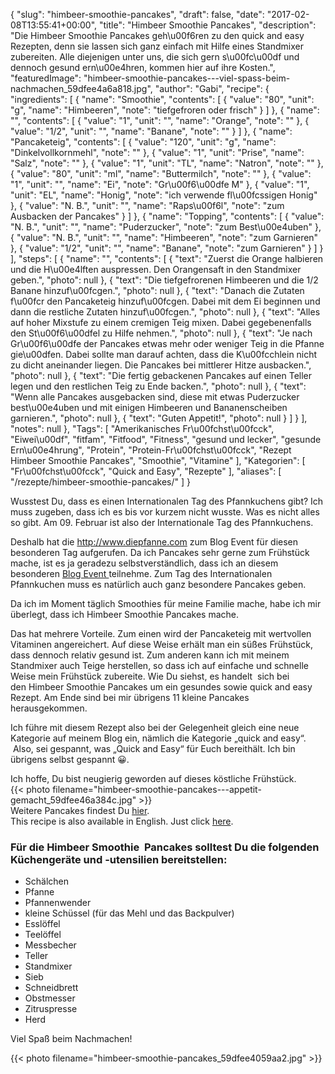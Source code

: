 {
    "slug": "himbeer-smoothie-pancakes",
    "draft": false,
    "date": "2017-02-08T13:55:41+00:00",
    "title": "Himbeer Smoothie Pancakes",
    "description": "Die Himbeer Smoothie Pancakes geh\u00f6ren zu den quick and easy Rezepten, denn sie lassen sich ganz einfach mit Hilfe eines Standmixer zubereiten. Alle diejenigen unter uns, die sich gern s\u00fc\u00df und dennoch gesund ern\u00e4hren, kommen hier auf ihre Kosten.",
    "featuredImage": "himbeer-smoothie-pancakes---viel-spass-beim-nachmachen_59dfee4a6a818.jpg",
    "author": "Gabi",
    "recipe": {
        "ingredients": [
            {
                "name": "Smoothie",
                "contents": [
                    {
                        "value": "80",
                        "unit": "g",
                        "name": "Himbeeren",
                        "note": "tiefgefroren oder frisch"
                    }
                ]
            },
            {
                "name": "",
                "contents": [
                    {
                        "value": "1",
                        "unit": "",
                        "name": "Orange",
                        "note": ""
                    },
                    {
                        "value": "1\/2",
                        "unit": "",
                        "name": "Banane",
                        "note": ""
                    }
                ]
            },
            {
                "name": "Pancaketeig",
                "contents": [
                    {
                        "value": "120",
                        "unit": "g",
                        "name": "Dinkelvollkornmehl",
                        "note": ""
                    },
                    {
                        "value": "1",
                        "unit": "Prise",
                        "name": "Salz",
                        "note": ""
                    },
                    {
                        "value": "1",
                        "unit": "TL",
                        "name": "Natron",
                        "note": ""
                    },
                    {
                        "value": "80",
                        "unit": "ml",
                        "name": "Buttermilch",
                        "note": ""
                    },
                    {
                        "value": "1",
                        "unit": "",
                        "name": "Ei",
                        "note": "Gr\u00f6\u00dfe M"
                    },
                    {
                        "value": "1",
                        "unit": "EL",
                        "name": "Honig",
                        "note": "ich verwende fl\u00fcssigen Honig"
                    },
                    {
                        "value": "N. B.",
                        "unit": "",
                        "name": "Raps\u00f6l",
                        "note": "zum Ausbacken der Pancakes"
                    }
                ]
            },
            {
                "name": "Topping",
                "contents": [
                    {
                        "value": "N. B.",
                        "unit": "",
                        "name": "Puderzucker",
                        "note": "zum Best\u00e4uben"
                    },
                    {
                        "value": "N. B.",
                        "unit": "",
                        "name": "Himbeeren",
                        "note": "zum Garnieren"
                    },
                    {
                        "value": "1\/2",
                        "unit": "",
                        "name": "Banane",
                        "note": "zum Garnieren"
                    }
                ]
            }
        ],
        "steps": [
            {
                "name": "",
                "contents": [
                    {
                        "text": "Zuerst die Orange halbieren und die H\u00e4lften auspressen. Den Orangensaft in den Standmixer geben.",
                        "photo": null
                    },
                    {
                        "text": "Die tiefgefrorenen Himbeeren und die 1\/2 Banane hinzuf\u00fcgen.",
                        "photo": null
                    },
                    {
                        "text": "Danach die Zutaten f\u00fcr den Pancaketeig hinzuf\u00fcgen. Dabei mit dem Ei beginnen und dann die restliche Zutaten hinzuf\u00fcgen.",
                        "photo": null
                    },
                    {
                        "text": "Alles auf hoher Mixstufe zu einem cremigen Teig mixen. Dabei gegebenenfalls den St\u00f6\u00dfel zu Hilfe nehmen.",
                        "photo": null
                    },
                    {
                        "text": "Je nach Gr\u00f6\u00dfe der Pancakes etwas mehr oder weniger Teig in die Pfanne gie\u00dfen. Dabei sollte man darauf achten, dass die K\u00fcchlein nicht zu dicht aneinander liegen. Die Pancakes bei mittlerer Hitze ausbacken.",
                        "photo": null
                    },
                    {
                        "text": "Die fertig gebackenen Pancakes auf einen Teller legen und den restlichen Teig zu Ende backen.",
                        "photo": null
                    },
                    {
                        "text": "Wenn alle Pancakes ausgebacken sind, diese mit etwas Puderzucker best\u00e4uben und mit einigen Himbeeren und Bananenscheiben garnieren.",
                        "photo": null
                    },
                    {
                        "text": "Guten Appetit!",
                        "photo": null
                    }
                ]
            }
        ],
        "notes": null
    },
    "Tags": [
        "Amerikanisches Fr\u00fchst\u00fcck",
        "Eiwei\u00df",
        "fitfam",
        "Fitfood",
        "Fitness",
        "gesund und lecker",
        "gesunde Ern\u00e4hrung",
        "Protein",
        "Protein-Fr\u00fchst\u00fcck",
        "Rezept Himbeer Smoothie Pancakes",
        "Smoothie",
        "Vitamine"
    ],
    "Kategorien": [
        "Fr\u00fchst\u00fcck",
        "Quick and Easy",
        "Rezepte"
    ],
    "aliases": [
        "\/rezepte\/himbeer-smoothie-pancakes\/"
    ]
}

Wusstest Du, dass es einen Internationalen Tag des Pfannkuchens gibt? Ich muss zugeben, dass ich es bis vor kurzem nicht wusste. Was es nicht alles so gibt. Am 09. Februar ist also der Internationale Tag des Pfannkuchens.

Deshalb hat die <http://www.diepfanne.com> zum Blog Event für diesen besonderen Tag aufgerufen. Da ich Pancakes sehr gerne zum Frühstück mache, ist es ja geradezu selbstverständlich, dass ich an diesem besonderen [Blog Event ][1]teilnehme. Zum Tag des Internationalen Pfannkuchen muss es natürlich auch ganz besondere Pancakes geben.

Da ich im Moment täglich Smoothies für meine Familie mache, habe ich mir überlegt, dass ich Himbeer Smoothie Pancakes mache.

Das hat mehrere Vorteile. Zum einen wird der Pancaketeig mit wertvollen Vitaminen angereichert. Auf diese Weise erhält man ein süßes Frühstück, dass dennoch relativ gesund ist. Zum anderen kann ich mit meinem Standmixer auch Teige herstellen, so dass ich auf einfache und schnelle Weise mein Frühstück zubereite. Wie Du siehst, es handelt  sich bei den Himbeer Smoothie Pancakes um ein gesundes sowie quick and easy Rezept. Am Ende sind bei mir übrigens 11 kleine Pancakes herausgekommen.

Ich führe mit diesem Rezept also bei der Gelegenheit gleich eine neue Kategorie auf meinem Blog ein, nämlich die Kategorie &#8222;quick and easy&#8220;.  Also, sei gespannt, was &#8222;Quick and Easy&#8220; für Euch bereithält. Ich bin übrigens selbst gespannt &#x1f600;.

<div>
 Ich hoffe, Du bist neugierig geworden auf dieses köstliche Frühstück.
</div>

<div>
</div>

<div>
 {{< photo filename="himbeer-smoothie-pancakes---appetit-gemacht_59dfee46a384c.jpg" >}}
</div>

<div>
</div>

<div>
 Weitere Pancakes findest Du <a href="https://kochfokus.de/?s=pancakes">hier</a>.
</div>

<div>
</div>

<div>
</div>

<div>
 This recipe is also available in English. Just click <a href="https://deliciouslygabi.com/recipe/easy-peasy-healthy-raspberry-smoothie-pancakes/">here</a>.
</div>

<div>
</div>

<div>
</div>

<div>
</div>

<div>
</div>

<div>
</div>

<div>
</div>

<div>
 <h3>
 Für die Himbeer Smoothie  Pancakes solltest Du die folgenden Küchengeräte und -utensilien bereitstellen:
 </h3>

 <ul>
 <li>
 Schälchen
 </li>
 <li>
 Pfanne
 </li>
 <li>
 Pfannenwender
 </li>
 <li>
 kleine Schüssel (für das Mehl und das Backpulver)
 </li>
 <li>
 Esslöffel
 </li>
 <li>
 Teelöffel
 </li>
 <li>
 Messbecher
 </li>
 <li>
 Teller
 </li>
 <li>
 Standmixer
 </li>
 <li>
 Sieb
 </li>
 <li>
 Schneidbrett
 </li>
 <li>
 Obstmesser
 </li>
 <li>
 Zitruspresse
 </li>
 <li>
 Herd
 </li>
 </ul>

 <p>
 Viel Spaß beim Nachmachen!
 </p>
</div>

{{< photo filename="himbeer-smoothie-pancakes_59dfee4059aa2.jpg" >}}

 





 [1]: https://www.diepfanne.com/blog/blog-event-mit-gewinnspiel-zum-internationalen-tag-des-pfannkuchens
